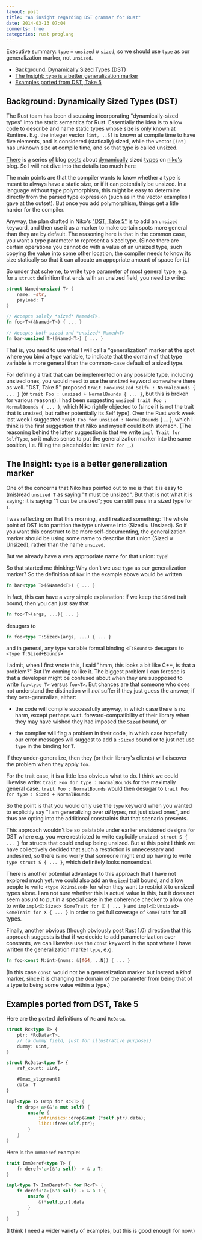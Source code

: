 ```yaml
---
layout: post
title: "An insight regarding DST grammar for Rust"
date: 2014-03-13 07:04
comments: true
categories: rust proglang
---
```


Executive summary: `type` = `unsized` ⊎ `sized`, so we should use
`type` as our generalization marker, not `unsized`.

* <a href="#background_dst">Background: Dynamically Sized Types (DST)</a>
* <a href="#the_insight">The Insight: `type` is a better generalization marker</a>
* <a href="#the_examples">Examples ported from DST, Take 5</a>


## <a id="background_dst">Background: Dynamically Sized Types (DST)</a>

The Rust team has been discussing incorporating "dynamically-sized
types" into the static semantics for Rust.  Essentially the idea is to
allow code to describe and name static types whose size is only known
at Runtime.  E.g. the integer vector `[int, ..5]` is known at compile
time to have five elements, and is considered (statically) sized,
while the vector `[int]` has unknown size at compile time, and so that
type is called unsized.

[There](http://smallcultfollowing.com/babysteps/blog/2013/04/30/dynamically-sized-types/)
is [a](http://smallcultfollowing.com/babysteps/blog/2013/06/06/reducing-dst-annotation/)
series [of](http://smallcultfollowing.com/babysteps/blog/2013/11/26/thoughts-on-dst-1/)
blog [posts](http://smallcultfollowing.com/babysteps/blog/2013/11/27/thoughts-on-dst-2)
about [dynamically](http://smallcultfollowing.com/babysteps/blog/2013/11/27/thoughts-on-dst-3/)
sized [types](http://smallcultfollowing.com/babysteps/blog/2013/12/02/thoughts-on-dst-4/)
on [niko's](http://smallcultfollowing.com/babysteps/blog/2014/01/05/dst-take-5/)
blog.
So I will not dive into the details too much here

The main points are that the compiler wants to know whether a type is
meant to always have a static size, or if it can potentially be
unsized.  In a language without type polymorphism, this might be easy
to determine directly from the parsed type expression (such as in the
vector examples I gave at the outset).  But once you add polymorphism,
things get a litle harder for the compiler.

Anyway, the plan drafted in Niko's
["DST, Take 5"](http://smallcultfollowing.com/babysteps/blog/2014/01/05/dst-take-5/)
is to add an `unsized` keyword, and then use it as a marker to make
certain spots more general than they are by default.  The reasoning
here is that in the common case, you want a type parameter to
represent a sized type.  (Since there are certain operations you
cannot do with a value of an unsized type, such copying the value into
some other location, the compiler needs to know its size statically so
that it can allocate an appopriate amount of space for it.)

So under that scheme, to write type parameter of most general type,
e.g. for a `struct` definition that ends with an unsized field,
you need to write:
```rust
struct Named<unsized T> {
    name: ~str,
    payload: T
}

// Accepts solely *sized* Named<T>.
fn foo<T>(&Named<T>) { ... }

// Accepts both sized and *unsized* Named<T>
fn bar<unsized T>(&Named<T>) { ... }
```

That is, you need to use what I will call a "generalization" marker at
the spot where you bind a type variable, to indicate that the domain of
that type variable is more general than the common-case default of 
a sized type.

For defining a trait that can be implemented on any possible type,
including unsized ones, you would need to use the `unsized` keyword
somewhere there as well.  "DST, Take 5" proposed
`trait Foo<unsized Self> : NormalBounds { ... }`
(or `trait Foo : unsized + NormalBounds { ... }`, but this is broken for
various reasons).
I had been suggesting `unsized trait Foo : NormalBounds { ... }`,
which Niko rightly objected to (since it is not the trait that is
unsized, but rather potentially its Self type).
Over the Rust work week last week I suggested
`trait Foo for unsized : NormalBounds` { ... }, which I think is the first
suggestion that Niko and myself could both stomach.  (The reasoning
behind the latter suggestion is that we write `impl Trait for
SelfType`, so it makes sense to put the generalization marker into the
same position, i.e. filling the placeholder in: `Trait for _`.)

## <a id="the_insight">The Insight: `type` is a better generalization marker</a>

One of the concerns that Niko has pointed out to me is that it is easy
to (mis)read `unsized T` as saying "`T` must be unsized".  But that is not
what it is saying; it is saying "`T` *can* be unsized"; you can still pass in
a sized type for `T`.

I was reflecting on that this morning, and I realized something:
The whole point of DST is to partition the type universe into (Sized ⊎ Unsized).
So if you want this construct to be more self-documenting, the
generalization marker should be using some name to describe that union
(Sized ⊎ Unsized), rather than the name `unsized`.

But we already have a very appropriate name for that union: `type`!

So that started me thinking: Why don't we use `type` as our generalization marker?
So the definition of `bar` in the example above would be written
```rust
fn bar<type T>(&Named<T>) { ... }
```
In fact, this can have a very simple explanation: If we keep the `Sized` trait bound,
then you can just say that
```rust
fn foo<T>(args, ...){ ... }
```
desugars to
```rust
fn foo<type T:Sized>(args, ...) { ... }
```
and in general, any type variable formal binding `<T:Bounds>` desugars
to `<type T:Sized+Bounds>`

I admit, when I first wrote this, I said "hmm, this looks a bit like
C++, is that a problem?"  But I'm coming to like it.  The biggest
problem I can foresee is that a developer might be confused about when
they are suppposed to write `foo<type T>` versus `foo<T>`.  But chances
are that someone who does not understand the distinction will *not*
suffer if they just guess the answer; if they over-generalize, either:

 * the code will compile successfully anyway, in which case there is
   no harm, except perhaps w.r.t. forward-compatibility of their
   library when they may have wished they had imposed the `Sized`
   bound, or

 * the compiler will flag a problem in their code, in which case
   hopefully our error messages will suggest to add a `:Sized` bound
   or to just not use `type` in the binding for `T`.

If they under-generalize, then they (or their library's clients) will
discover the problem when they apply `foo`.

For the trait case, it is a little less obvious what to do.
I think we could likewise write:
`trait Foo for type : NormalBounds`
for the maximally general case.
`trait Foo : NormalBounds` would then desugar to
`trait Foo for type : Sized + NormalBounds`

So the point is that you would only use the `type` keyword when you
wanted to explicitly say "I am generalizing over *all* types, not just
sized ones", and thus are opting into the additional constraints that
that scenario presents.

This approach wouldn't be so palatable under earlier envisioned
designs for DST where e.g. you were restricted to write explicitly
`unsized struct S { ... }` for structs that could end up being
unsized.  But at this point I think we have collectively decided that
such a restriction is unnecessary and undesired, so there is no worry
that someone might end up having to write `type struct S { ... }`,
which definitely looks nonsensical.

There is another potential advantage to this approach that I have not
explored much yet: we could also add an `Unsized` trait bound, and
allow people to write `<type X:Unsized>` for when they want to
restrict `X` to unsized types alone.  I am not sure whether this is
actual value in this, but it does not seem absurd to put in a special
case in the coherence checker to allow one to write
`impl<X:Sized> SomeTrait for X { ... }`
and
`impl<X:Unsized> SomeTrait for X { ... }`
in order to get full coverage of `SomeTrait` for all types.

Finally, another obvious (though obviously post Rust 1.0) direction
that this approach suggests is that if we decide to add
parameterization over constants, we can likewise use the `const`
keyword in the spot where I have written the generalization marker
`type`, e.g.
```rust
fn foo<const N:int>(nums: &[f64, ..N]) { ... }
```
(In this case `const` would not be a generalization marker but instead
a *kind* marker, since it is changing the domain of the parameter from
being that of a type to being some value within a type.)

## <a id="the_examples">Examples ported from DST, Take 5</a>

Here are the ported definitions of `Rc` and `RcData`.
```rust
struct Rc<type T> {
    ptr: *RcData<T>,
    // (a dummy field, just for illustrative purposes)
    dummy: uint,
}

struct RcData<type T> {
    ref_count: uint,

    #[max_alignment]
    data: T
}

impl<type T> Drop for Rc<T> {
    fn drop<'a>(&'a mut self) {
        unsafe {
            intrinsics::drop(&mut (*self.ptr).data);
            libc::free(self.ptr);
        }
    }
}
```

Here is the `ImmDeref` example:
```rust
trait ImmDeref<type T> {
    fn deref<'a>(&'a self) -> &'a T;
}

impl<type T> ImmDeref<T> for Rc<T> {
    fn deref<'a>(&'a self) -> &'a T {
        unsafe {
            &(*self.ptr).data
        }
    }
}
```

(I think I need a wider variety of examples, but this is good enough for now.)
